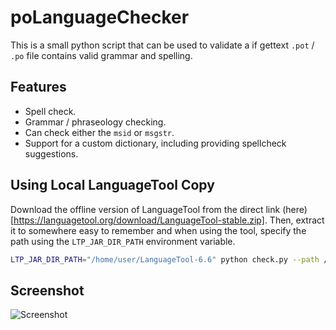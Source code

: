 # poLanguageChecker

This is a small python script that can be used to validate a if gettext `.pot` / `.po` file contains valid grammar and spelling.

## Features

- Spell check.
- Grammar / phraseology checking.
- Can check either the `msid` or `msgstr`.
- Support for a custom dictionary, including providing spellcheck suggestions.

## Using Local LanguageTool Copy

Download the offline version of LanguageTool from the direct link (here)[https://languagetool.org/download/LanguageTool-stable.zip].
Then, extract it to somewhere easy to remember and when using the tool, specify the path using the `LTP_JAR_DIR_PATH` environment variable.

```bash
LTP_JAR_DIR_PATH="/home/user/LanguageTool-6.6" python check.py --path /home/user/Downloads/mySource.po
```

## Screenshot

![Screenshot](https://raw.githubusercontent.com/FOSSBilling/potLanguageChecker/main/screenshot.png)

